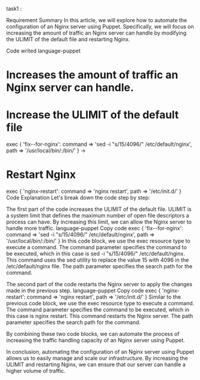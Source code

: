 task1 : 

Requirement Summary
In this article, we will explore how to automate the configuration of an Nginx server using Puppet. Specifically, we will focus on increasing the amount of traffic an Nginx server can handle by modifying the ULIMIT of the default file and restarting Nginx.

Code writed
language-puppet

# Increases the amount of traffic an Nginx server can handle.

# Increase the ULIMIT of the default file
exec { 'fix--for-nginx':
  command => 'sed -i "s/15/4096/" /etc/default/nginx',
  path    => '/usr/local/bin/:/bin/'
} ->

# Restart Nginx
exec { 'nginx-restart':
  command => 'nginx restart',
  path    => '/etc/init.d/'
}
Code Explanation
Let's break down the code step by step:

The first part of the code increases the ULIMIT of the default file. ULIMIT is a system limit that defines the maximum number of open file descriptors a process can have. By increasing this limit, we can allow the Nginx server to handle more traffic.
language-puppet
 Copy code
exec { 'fix--for-nginx':
  command => 'sed -i "s/15/4096/" /etc/default/nginx',
  path    => '/usr/local/bin/:/bin/'
}
In this code block, we use the exec resource type to execute a command. The command parameter specifies the command to be executed, which in this case is sed -i "s/15/4096/" /etc/default/nginx. This command uses the sed utility to replace the value 15 with 4096 in the /etc/default/nginx file. The path parameter specifies the search path for the command.

The second part of the code restarts the Nginx server to apply the changes made in the previous step.
language-puppet
 Copy code
exec { 'nginx-restart':
  command => 'nginx restart',
  path    => '/etc/init.d/'
}
Similar to the previous code block, we use the exec resource type to execute a command. The command parameter specifies the command to be executed, which in this case is nginx restart. This command restarts the Nginx server. The path parameter specifies the search path for the command.

By combining these two code blocks, we can automate the process of increasing the traffic handling capacity of an Nginx server using Puppet.

In conclusion, automating the configuration of an Nginx server using Puppet allows us to easily manage and scale our infrastructure. By increasing the ULIMIT and restarting Nginx, we can ensure that our server can handle a higher volume of traffic.
